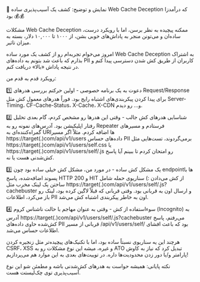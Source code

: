 🔐 نمایش و توضیح: کشف یک آسیب‌پذیری ساده Web Cache Deception که درآمدزا بود 💰💰

مشکلات Web Cache Deception ممکنه پیچیده به نظر برسن، اما با رویکرد درست، ساده‌ان و می‌تونن منجر به پاداش‌های خوبی بشن، از ۱۰۰۰ تا ۱۰,۰۰۰ دلار، بسته به میزان تاثیر.

امروز می‌خوام تجربه‌ام رو از کشف یک مورد ساده Web Cache Deception به اشتراک بذارم که باعث شد بتونم به داده‌های PII کاربران از طریق کش شدن دسترسی پیدا کنم و در نتیجه پاداش «بالا» دریافت کنم.

رویکرد قدم به قدم من:

1️⃣ دعوت به یک برنامه خصوصی - اولین حرکتم بررسی هدرهای Request/Response برای پیدا کردن پیکربندی‌های اشتباه رایج بود. فوراً هدرهای معمول کش مثل Server-Timing، CF-Cache-Status، X-Cache، X-CDN و... رو دیدم.

2️⃣ شناسایی هدرهای کش جالب - وقتی این هدرها رو مشخص کردم، گام بعدی تحلیل رفتار اپلیکیشن بود. آدرس‌های نمونه رو به Repeater فرستادم و مسیرهای گمراه‌کننده‌ای به URIها اضافه کردم. مثلاً اگر مسیر https://target(.)com/api/v1/users داده‌های حساس PII برمی‌گردوند، تست‌هایی مثل https://target(.)com/api/v1/users/self.css یا https://target(.)com/api/v1/users/self/.js رو امتحان کردم تا ببینم آیا پاسخ کش‌شدنی هست یا نه.

3️⃣ یک مشکل کش ساده - در مورد من، مشکل کش خیلی ساده بود چون endpointها با پسوند اضافه‌شده، پاسخ HTTP 200 و HIT از کش می‌دادن :) سناریوی حمله شامل ساختن یک لینک مخرب مثل https://target(.)com/api/v1/users/self/.js?cachebuster و ارسال اون به قربانی بود. وقتی قربانی که قبلاً لاگین کرده بود، لینک رو باز می‌کرد، اطلاعات PII اون به خاطر پیکربندی اشتباه کش می‌شد.

4️⃣ سوء‌استفاده از کش - وقتی به عنوان مهاجم با حالت ناشناس کروم (Incognito) به آدرس https://target(.)com/api/v1/users/self/.js?cachebuster می‌رفتم، پاسخ کش‌شده حاوی داده‌های PII قربانی از مسیر /api/v1/users/self/ بود که باعث افشای اطلاعات حساس می‌شد.

هرچند این یه سناریوی نسبتاً ساده بود، اما با تکنیک‌های پیچیده‌تر مثل زنجیره کردن CSRF، XSS و غیره، میشه این نوع مشکلات رو به ATO تبدیل کرد که نیاز به کاوش پارامتر و/یا دور زدن محدودیت‌ها داره. در توییت‌های بعدی به این موارد هم می‌پردازیم!

نکته پایانی: همیشه حواست به هدرهای کش‌شدنی باشه و مطمئن شو این نوع آسیب‌پذیری توی چک‌لیستت هست.
